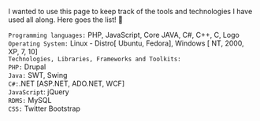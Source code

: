 
I wanted to use this page to keep track of the tools and technologies I have used all along. Here goes the list! :loudspeaker:

`Programming languages:` PHP, JavaScript, Core JAVA, C#, C++, C, Logo <br/>
`Operating System:` Linux - Distro[ Ubuntu, Fedora], Windows [ NT, 2000, XP, 7, 10] <br/>
`Technologies, Libraries, Frameworks and Toolkits:` <br/>
`PHP:` Drupal <br/>
`Java:` SWT, Swing <br/>
`C#:`.NET [ASP.NET, ADO.NET, WCF] <br/>
`JavaScript`: jQuery <br/>
`RDMS:` MySQL <br/>
`CSS:` Twitter Bootstrap <br/>
